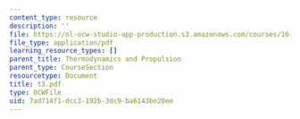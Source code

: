 ```yaml
---
content_type: resource
description: ''
file: https://ol-ocw-studio-app-production.s3.amazonaws.com/courses/16-01-unified-engineering-i-ii-iii-iv-fall-2005-spring-2006/7ad714f1dcc3192b3dc9ba6143be20ee_t3.pdf
file_type: application/pdf
learning_resource_types: []
parent_title: Thermodynamics and Propulsion
parent_type: CourseSection
resourcetype: Document
title: t3.pdf
type: OCWFile
uid: 7ad714f1-dcc3-192b-3dc9-ba6143be20ee
---
```

